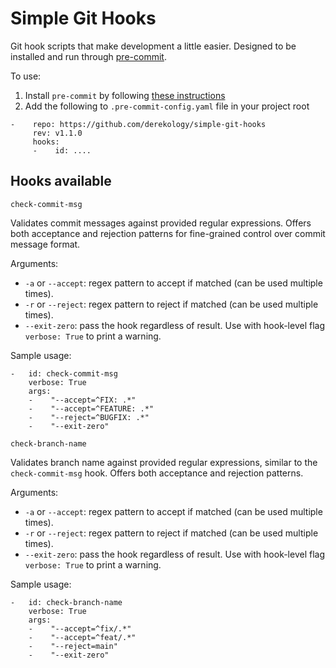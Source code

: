 # Simple Git Hooks
Git hook scripts that make development a little easier. Designed to be installed and run through [pre-commit](https://pre-commit.com/).

To use:
1. Install `pre-commit` by following [these instructions](https://pre-commit.com/#install)
2. Add the following to `.pre-commit-config.yaml` file in your project root
```
-    repo: https://github.com/derekology/simple-git-hooks
     rev: v1.1.0
     hooks:
     -    id: ....
```
## Hooks available
`check-commit-msg`

Validates commit messages against provided regular expressions. Offers both acceptance and rejection patterns for fine-grained control over commit message format.

Arguments:
- `-a` or `--accept`: regex pattern to accept if matched (can be used multiple times).
- `-r` or `--reject`: regex pattern to reject if matched (can be used multiple times).
- `--exit-zero`: pass the hook regardless of result. Use with hook-level flag `verbose: True` to print a warning.

Sample usage:
```
-   id: check-commit-msg
    verbose: True
    args:
    -    "--accept=^FIX: .*"
    -    "--accept=^FEATURE: .*"
    -    "--reject=^BUGFIX: .*"
    -    "--exit-zero"
```


`check-branch-name`

Validates branch name against provided regular expressions, similar to the `check-commit-msg` hook. Offers both acceptance and rejection patterns.

Arguments:
- `-a` or `--accept`: regex pattern to accept if matched (can be used multiple times).
- `-r` or `--reject`: regex pattern to reject if matched (can be used multiple times).
- `--exit-zero`: pass the hook regardless of result. Use with hook-level flag `verbose: True` to print a warning.

Sample usage:
```
-   id: check-branch-name
    verbose: True
    args:
    -    "--accept=^fix/.*"
    -    "--accept=^feat/.*"
    -    "--reject=main"
    -    "--exit-zero"
```